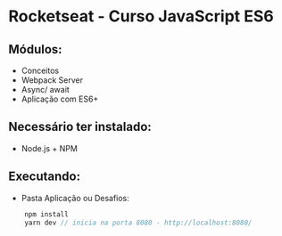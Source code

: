 # Rocketseat - Curso JavaScript ES6

## Módulos: 
- Conceitos
- Webpack Server
- Async/ await
- Aplicação com ES6+

## Necessário ter instalado:
- Node.js + NPM

## Executando:

- Pasta Aplicação ou Desafios: 

```javascript
    npm install
    yarn dev // inicia na porta 8080 - http://localhost:8080/
```
